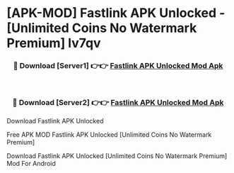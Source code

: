 # [APK-MOD] Fastlink APK Unlocked - [Unlimited Coins No Watermark Premium] lv7qv



<div align="center">
<h3>🔴 Download [Server1] 👉👉 <a href="https://momento.my/?title=Fastlink_APK_Unlocked">Fastlink APK Unlocked Mod Apk</a></h3><br>

<h3>🔴 Download [Server2] 👉👉 <a href="https://momento.my/?title=Fastlink_APK_Unlocked">Fastlink APK Unlocked Mod Apk</a></h3>
</div>



Download Fastlink APK Unlocked 

Free APK MOD Fastlink APK Unlocked [Unlimited Coins No Watermark Premium]

Download Fastlink APK Unlocked [Unlimited Coins No Watermark Premium] Mod For Android
